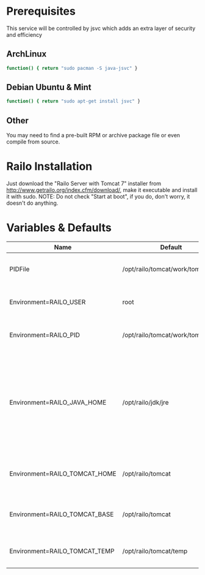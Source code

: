 Prerequisites
===================
This service will be controlled by jsvc which adds an extra layer of security and efficiency

ArchLinux
---------
```sh
function() { return "sudo pacman -S java-jsvc" }
```

Debian Ubuntu & Mint
--------------------
```sh
function() { return "sudo apt-get install jsvc" }
```

Other
-----
You may need to find a pre-built RPM or archive package file or even compile from source.

Railo Installation
==================
Just download the "Railo Server with Tomcat 7" installer from http://www.getrailo.org/index.cfm/download/, make it executable and install it with sudo.  NOTE:  Do not check "Start at boot", if you do, don't worry, it doesn't do anything.

Variables & Defaults
====================
| Name                          | Default                           | Description                                                                                                                         |
| ----------------------------- | --------------------------------- | ----------------------------------------------------------------------------------------------------------------------------------- |
| PIDFile                       | /opt/railo/tomcat/work/tomcat.pid | This is Railo's process ID file                                                                                                     |
| Environment=RAILO_USER        | root                              | The user that railo should be run under                                                                                             |
| Environment=RAILO_PID         | /opt/railo/tomcat/work/tomcat.pid | This is Railo's process ID file                                                                                                     |
| Environment=RAILO_JAVA_HOME   | /opt/railo/jdk/jre                | This is the path to the java environment that ships with Railo.  You can also switch it to your own installation, including OpenJDK |
| Environment=RAILO_TOMCAT_HOME | /opt/railo/tomcat                 | This is the path to Tomcat 7 shipped with Railo                                                                                     |
| Environment=RAILO_TOMCAT_BASE | /opt/railo/tomcat                 | This is the path to Tomcat 7 shipped with Railo                                                                                     |
| Environment=RAILO_TOMCAT_TEMP | /opt/railo/tomcat/temp            | This is the path to Railo's temp directory                                                                                          |

